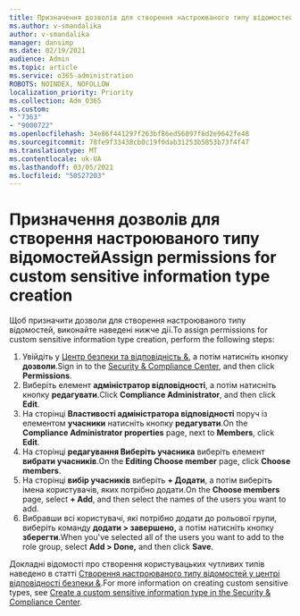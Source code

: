 ```yaml
---
title: Призначення дозволів для створення настроюваного типу відомостей
ms.author: v-smandalika
author: v-smandalika
manager: dansimp
ms.date: 02/19/2021
audience: Admin
ms.topic: article
ms.service: o365-administration
ROBOTS: NOINDEX, NOFOLLOW
localization_priority: Priority
ms.collection: Adm_O365
ms.custom:
- "7363"
- "9000722"
ms.openlocfilehash: 34e86f441297f263bf86ed56097f6d2e9642fe48
ms.sourcegitcommit: 78fe9f33438cb0c19f0dab31253b5853b73f4f47
ms.translationtype: MT
ms.contentlocale: uk-UA
ms.lasthandoff: 03/05/2021
ms.locfileid: "50527203"
---
```

# <a name="assign-permissions-for-custom-sensitive-information-type-creation"></a><span data-ttu-id="39485-102">Призначення дозволів для створення настроюваного типу відомостей</span><span class="sxs-lookup"><span data-stu-id="39485-102">Assign permissions for custom sensitive information type creation</span></span>

<span data-ttu-id="39485-103">Щоб призначити дозволи для створення настроюваного типу відомостей, виконайте наведені нижче дії.</span><span class="sxs-lookup"><span data-stu-id="39485-103">To assign permissions for custom sensitive information type creation, perform the following steps:</span></span>

1. <span data-ttu-id="39485-104">Увійдіть у [Центр безпеки та відповідність &](https://sip.protection.office.com/), а потім натисніть кнопку **дозволи**.</span><span class="sxs-lookup"><span data-stu-id="39485-104">Sign in to the [Security & Compliance Center](https://sip.protection.office.com/), and then click **Permissions**.</span></span>
2. <span data-ttu-id="39485-105">Виберіть елемент **адміністратор відповідності**, а потім натисніть кнопку **редагувати**.</span><span class="sxs-lookup"><span data-stu-id="39485-105">Click **Compliance Administrator**, and then click **Edit**.</span></span>
3. <span data-ttu-id="39485-106">На сторінці **Властивості адміністратора відповідності** поруч із елементом **учасники** натисніть кнопку **редагувати**.</span><span class="sxs-lookup"><span data-stu-id="39485-106">On the **Compliance Administrator properties** page, next to **Members**, click **Edit**.</span></span>
4. <span data-ttu-id="39485-107">На сторінці **редагування Виберіть учасника** виберіть елемент **вибрати учасників**.</span><span class="sxs-lookup"><span data-stu-id="39485-107">On the **Editing Choose member** page, click **Choose members**.</span></span>
5. <span data-ttu-id="39485-108">На сторінці **вибір учасників** виберіть **+ Додати**, а потім виберіть імена користувачів, яких потрібно додати.</span><span class="sxs-lookup"><span data-stu-id="39485-108">On the **Choose members** page, select **+ Add**, and then select the names of the users you want to add.</span></span>
6. <span data-ttu-id="39485-109">Вибравши всі користувачі, які потрібно додати до рольової групи, виберіть команду **додати > завершено,** а потім натисніть кнопку **зберегти**.</span><span class="sxs-lookup"><span data-stu-id="39485-109">When you've selected all of the users you want to add to the role group, select **Add > Done,** and then click **Save**.</span></span>

<span data-ttu-id="39485-110">Докладні відомості про створення користувацьких чутливих типів наведено в статті [Створення настроюваного типу відомостей у центрі відповідності безпеки &](https://docs.microsoft.com/microsoft-365/compliance/create-a-custom-sensitive-information-type).</span><span class="sxs-lookup"><span data-stu-id="39485-110">For more information on creating custom sensitive types, see [Create a custom sensitive information type in the Security & Compliance Center](https://docs.microsoft.com/microsoft-365/compliance/create-a-custom-sensitive-information-type).</span></span>